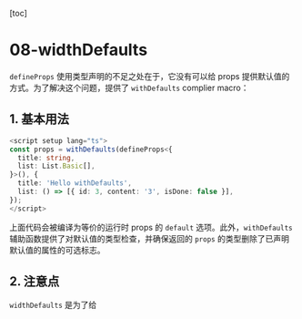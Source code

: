 [toc]

# 08-widthDefaults
`defineProps` 使用类型声明的不足之处在于，它没有可以给 props 提供默认值的方式。为了解决这个问题，提供了 `withDefaults` complier macro：

## 1. 基本用法
```ts
<script setup lang="ts">
const props = withDefaults(defineProps<{
  title: string,
  list: List.Basic[],
}>(), {
  title: 'Hello withDefaults',
  list: () => [{ id: 3, content: '3', isDone: false }],
});
</script>
```
上面代码会被编译为等价的运行时 props 的 `default` 选项。此外，`withDefaults` 辅助函数提供了对默认值的类型检查，并确保返回的 `props` 的类型删除了已声明默认值的属性的可选标志。

## 2. 注意点
`widthDefaults` 是为了给